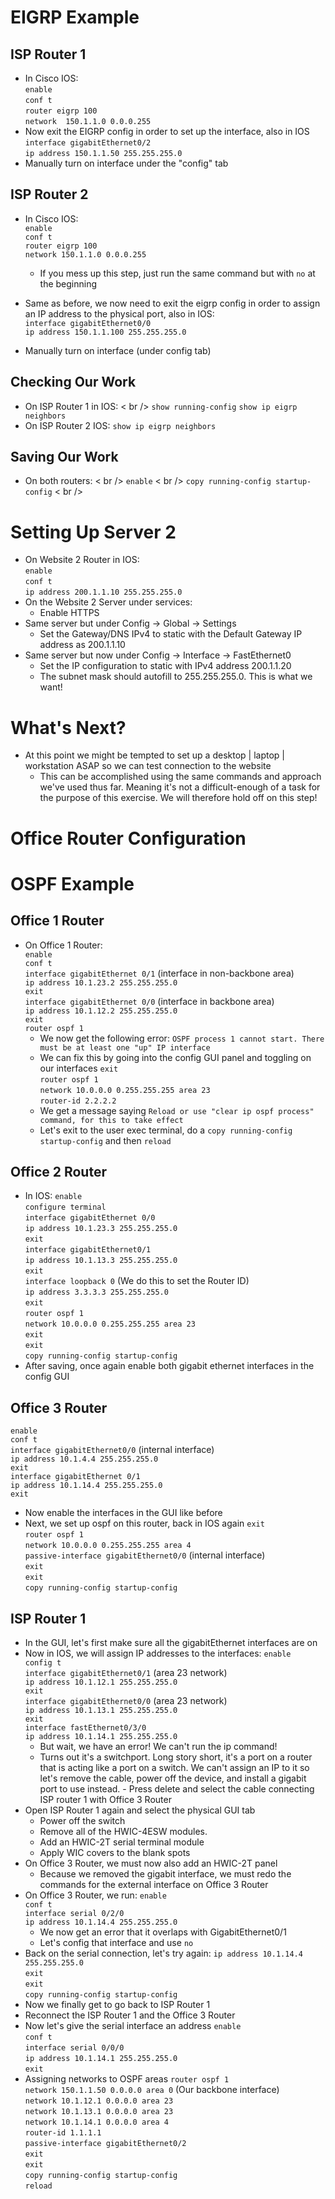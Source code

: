 # EIGRP Example
## ISP Router 1
- In Cisco IOS: <br />
`enable` <br />
`conf t` <br />
`router eigrp 100` <br />
`network  150.1.1.0 0.0.0.255` <br />
- Now exit the EIGRP config in order to set up the interface, also in IOS
`interface gigabitEthernet0/2` <br />
`ip address 150.1.1.50 255.255.255.0` <br />
- Manually turn on interface under the "config" tab

## ISP Router 2
- In Cisco IOS: <br />
`enable` <br /> 
`conf t` <br />
`router eigrp 100` <br />
`network 150.1.1.0 0.0.0.255` <br />
	 - If you mess up this step, just run the same command but with `no` at the beginning

- Same as before, we now need to exit the eigrp config in order to assign an IP address to the physical port, also in IOS: <br />
`interface gigabitEthernet0/0` <br />
`ip address 150.1.1.100 255.255.255.0` <br />
- Manually turn on interface (under config tab) 

## Checking Our Work
- On ISP Router 1 in IOS: < br />
`show running-config`
`show ip eigrp neighbors`
- On ISP Router 2 IOS:
`show ip eigrp neighbors`

## Saving Our Work
- On both routers: < br />
`enable` < br />
`copy running-config startup-config` < br />


# Setting Up Server 2
- On Website 2 Router in IOS: <br />
`enable` <br />
`conf t` <br />
`ip address 200.1.1.10 255.255.255.0` <br />
- On the Website 2 Server under services:
	- Enable HTTPS
- Same server but under Config -> Global -> Settings
	- Set the Gateway/DNS IPv4 to static with the Default Gateway IP address as 200.1.1.10
- Same server but now under Config -> Interface -> FastEthernet0
	- Set the IP configuration to static with IPv4 address 200.1.1.20
	- The subnet mask should autofill to 255.255.255.0. This is what we want!

# What's Next?
- At this point we might be tempted to set up a desktop | laptop | workstation ASAP so we can test connection to the website 
	- This can be accomplished using the same commands and approach we've used thus far. Meaning it's not a difficult-enough of a task for the purpose of this exercise. We will therefore hold off on this step! 
<!---
- The next step will be to set up a VLAN between offices 1 and 3. The decision for this is not completely arbitrary. Notice how these two offices have similar types of computers on their network: desktops, workstations, and laptops. For the purposes of our scenario, let these be geographically separated offices which need to act as one network!
- Before we can worry about VLAN configurations, which is something we'll accomplish on the switches, we must first set up the intermediary routers.
-->
# Office Router Configuration
# OSPF Example
## Office 1 Router
- On Office 1 Router: <br />
`enable` <br />
`conf t` <br />
`interface gigabitEthernet 0/1` (interface in non-backbone area) <br /> 
`ip address 10.1.23.2 255.255.255.0` <br />
`exit` <br />
`interface gigabitEthernet 0/0` (interface in backbone area) <br />
`ip address 10.1.12.2 255.255.255.0` <br />
`exit` <br />
`router ospf 1`<br />
	- We now get the following error: `OSPF process 1 cannot start. There must be at least one "up" IP interface`
	- We can fix this by going into the config GUI panel and toggling on our interfaces
`exit` <br />
`router ospf 1` <br />
`network 10.0.0.0 0.255.255.255 area 23` <br />
`router-id 2.2.2.2` <br />
	- We get a message saying `Reload or use "clear ip ospf process" command, for this to take effect`
	- Let's exit to the user exec terminal, do a `copy running-config startup-config` and then `reload`
## Office 2 Router
- In IOS:
`enable` <br />
`configure terminal` <br />
`interface gigabitEthernet 0/0` <br />
`ip address 10.1.23.3 255.255.255.0` <br />
`exit` <br />
`interface gigabitEthernet0/1` <br />
`ip address 10.1.13.3 255.255.255.0` <br />
`exit` <br />
`interface loopback 0` (We do this to set the Router ID)<br />
`ip address 3.3.3.3 255.255.255.0` <br />
`exit` <br />
`router ospf 1` <br />
`network 10.0.0.0 0.255.255.255 area 23` <br />
`exit` <br />
`exit` <br />
`copy running-config startup-config` <br />
- After saving, once again enable both gigabit ethernet interfaces in the config GUI <br />

## Office 3 Router
`enable` <br />
`conf t` <br />
`interface gigabitEthernet0/0` (internal interface) <br />
`ip address 10.1.4.4 255.255.255.0` <br />
`exit` <br />
`interface gigabitEthernet 0/1` <br />
`ip address 10.1.14.4 255.255.255.0` <br />
`exit` <br />
- Now enable the interfaces in the GUI like before 
- Next, we set up ospf on this router, back in IOS again
`exit` <br />
`router ospf 1` <br />
`network 10.0.0.0 0.255.255.255 area 4` <br />
`passive-interface gigabitEthernet0/0` (internal interface) <br />
`exit` <br />
`exit` <br />
`copy running-config startup-config` <br />

## ISP Router 1
- In the GUI, let's first make sure all the gigabitEthernet interfaces are on
- Now in IOS, we will assign IP addresses to the interfaces:
`enable` <br />
`config t` <br />
`interface gigabitEthernet0/1` (area 23 network) <br />
`ip address 10.1.12.1 255.255.255.0` <br />
`exit` <br />
`interface gigabitEthernet0/0` (area 23 network) <br />
`ip address 10.1.13.1 255.255.255.0` <br />
`exit` <br />
`interface fastEthernet0/3/0` <br />
`ip address 10.1.14.1 255.255.255.0` <br />
	- But wait, we have an error! We can't run the ip command!
	- Turns out it's a switchport. Long story short, it's a port on a router that is acting like a port on a switch. We can't assign an IP to it so let's remove the cable, power off the device, and install a gigabit port to use instead. - Press delete and select the cable connecting ISP router 1 with Office 3 Router
- Open ISP Router 1 again and select the physical GUI tab
	- Power off the switch
	- Remove all of the HWIC-4ESW modules.
	- Add an HWIC-2T serial terminal module
	- Apply WIC covers to the blank spots 
- On Office 3 Router, we must now also add an HWIC-2T panel
	- Because we removed the gigabit interface, we must redo the commands for the external interface on Office 3 Router
- On Office 3 Router, we run:
`enable` <br />
`conf t` <br />
`interface serial 0/2/0` <br />
`ip address 10.1.14.4 255.255.255.0` <br />
	- We now get an error that it overlaps with GigabitEthernet0/1
	- Let's config that interface and use `no`
- Back on the serial connection, let's try again:
`ip address 10.1.14.4 255.255.255.0` <br />
`exit` <br />
`exit` <br />
`copy running-config startup-config` <br />
- Now we finally get to go back to ISP Router 1
- Reconnect the ISP Router 1 and the Office 3 Router
- Now let's give the serial interface an address
`enable` <br />
`conf t` <br />
`interface serial 0/0/0` <br />
`ip address 10.1.14.1 255.255.255.0` <br />
`exit` <br />
- Assigning networks to OSPF areas
`router ospf 1` <br />
`network 150.1.1.50 0.0.0.0 area 0` (Our backbone interface) <br />
`network 10.1.12.1 0.0.0.0 area 23` <br />
`network 10.1.13.1 0.0.0.0 area 23` <br />
`network 10.1.14.1 0.0.0.0 area 4` <br />
`router-id 1.1.1.1`	<br />
`passive-interface gigabitEthernet0/2` <br />
`exit` <br />
`exit`<br />
`copy running-config startup-config` <br />
`reload` <br />
